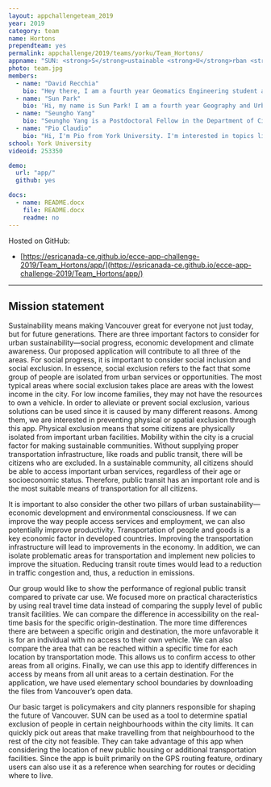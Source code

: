 ```yaml
---
layout: appchallengeteam_2019
year: 2019
category: team
name: Hortons
prependteam: yes
permalink: appchallenge/2019/teams/yorku/Team_Hortons/
appname: "SUN: <strong>S</strong>ustainable <strong>U</strong>rban <strong>N</strong>etworks"
photo: team.jpg
members:
  - name: "David Recchia"
    bio: "Hey there, I am a fourth year Geomatics Engineering student at York University. Although I come from a land surveying background, I enjoy topics in Geodesy, Computer Vision, Remote Sensing, Photogrammetry, 3D modelling and LiDAR data processing. When I am not thinking about Geomatics (which is rare), I am thinking about the Toyota 4Runner. [Left]"
  - name: "Sun Park"
    bio: 'Hi, my name is Sun Park! I am a fourth year Geography and Urban Studies student at York University. I enjoy topics surrounding Urban Design, Architecture, and 3D modelling. I also love photography, and I am excited to learn more about application design and GIS through this challenge! [Middle-Left]'
  - name: "Seungho Yang"
    bio: "Seungho Yang is a Postdoctoral Fellow in the Department of Civil Engineering at York University, Canada. He got his Ph.D. in engineering from Seoul National University in South Korea, and had a three-year career in the private and public sector. His main research topic is smart city and smart transportation. [Middle-Right]"
  - name: "Pio Claudio"
    bio: "Hi, I'm Pio from York University. I'm interested in topics like computer graphics and map visualization. I watch NBA and a few times I made data vis for it too. [Right]"
school: York University
videoid: 253350

demo:
  url: "app/"
  github: yes

docs:
  - name: README.docx
    file: README.docx
    readme: no
---
```


Hosted on GitHub:

- [https://esricanada-ce.github.io/ecce-app-challenge-2019/Team_Hortons/app/](https://esricanada-ce.github.io/ecce-app-challenge-2019/Team_Hortons/app/)

---

## Mission statement

Sustainability means making Vancouver great for everyone not just today, but for future generations. There are three important factors to consider for urban sustainability—social progress, economic development and climate awareness. Our proposed application will contribute to all three of the areas. For social progress, it is important to consider social inclusion and social exclusion. In essence, social exclusion refers to the fact that some group of people are isolated from urban services or opportunities. The most typical areas where social exclusion takes place are areas with the lowest income in the city. For low income families, they may not have the resources to own a vehicle. In order to alleviate or prevent social exclusion, various solutions can be used since it is caused by many different reasons. Among them, we are interested in preventing physical or spatial exclusion through this app. Physical exclusion means that some citizens are physically isolated from important urban facilities. Mobility within the city is a crucial factor for making sustainable communities. Without supplying proper transportation infrastructure, like roads and public transit, there will be citizens who are excluded. In a sustainable community, all citizens should be able to access important urban services, regardless of their age or socioeconomic status. Therefore, public transit has an important role and is the most suitable means of transportation for all citizens.

It is important to also consider the other two pillars of urban sustainability—economic development and environmental consciousness. If we can improve the way people access services and employment, we can also potentially improve productivity. Transportation of people and goods is a key economic factor in developed countries. Improving the transportation infrastructure will lead to improvements in the economy. In addition, we can isolate problematic areas for transportation and implement new policies to improve the situation. Reducing transit route times would lead to a reduction in traffic congestion and, thus, a reduction in emissions.

Our group would like to show the performance of regional public transit compared to private car use. We focused more on practical characteristics by using real travel time data instead of comparing the supply level of public transit facilities. We can compare the difference in accessibility on the real-time basis for the specific origin-destination. The more time differences there are between a specific origin and destination, the more unfavorable it is for an individual with no access to their own vehicle. We can also compare the area that can be reached within a specific time for each location by transportation mode. This allows us to confirm access to other areas from all origins. Finally, we can use this app to identify differences in access by means from all unit areas to a certain destination. For the application, we have used elementary school boundaries by downloading the files from Vancouver’s open data.

Our basic target is policymakers and city planners responsible for shaping the future of Vancouver. SUN can be used as a tool to determine spatial exclusion of people in certain neighbourhoods within the city limits. It can quickly pick out areas that make travelling from that neighbourhood to the rest of the city not feasible. They can take advantage of this app when considering the location of new public housing or additional transportation facilities. Since the app is built primarily on the GPS routing feature, ordinary users can also use it as a reference when searching for routes or deciding where to live.
